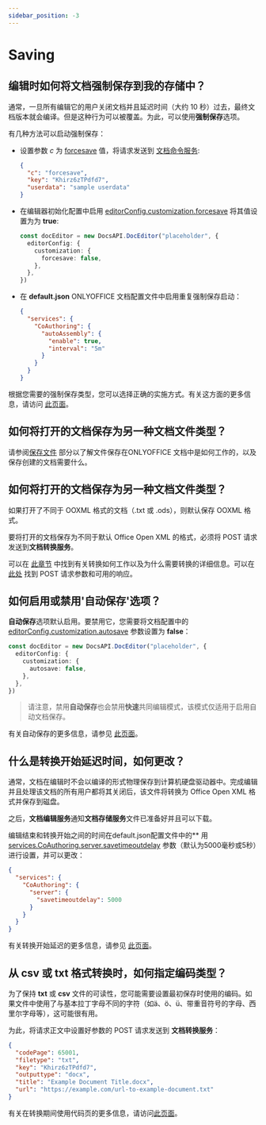 ```yaml
---
sidebar_position: -3
---
```


# Saving

## 编辑时如何将文档强制保存到我的存储中？

通常，一旦所有编辑它的用户关闭文档并且延迟时间（大约 10 秒）过去，最终文档版本就会编译。但是这种行为可以被覆盖。为此，可以使用**强制保存**选项。

有几种方法可以启动强制保存：

- 设置参数 *c* 为 [forcesave](../../additional-api/command-service/forcesave.md) 值，将请求发送到 [文档命令服务](../../additional-api/command-service/command-service.md):

  ``` json
  {
    "c": "forcesave",
    "key": "Khirz6zTPdfd7",
    "userdata": "sample userdata"
  }
  ```

- 在编辑器初始化配置中启用 [editorConfig.customization.forcesave](../../usage-api/config/editor/customization/customization-standard-branding.md#forcesave) 将其值设置为为 **true**:

  ``` ts
  const docEditor = new DocsAPI.DocEditor("placeholder", {
    editorConfig: {
      customization: {
        forcesave: false,
      },
    },
  })
  ```

- 在 **default.json** ONLYOFFICE 文档配置文件中启用重复强制保存启动：

  ``` json
  {
    "services": {
      "CoAuthoring": {
        "autoAssembly": {
          "enable": true,
          "interval": "5m"
        }
      }
    }
  }
  ```

根据您需要的强制保存类型，您可以选择正确的实施方式。有关这方面的更多信息，请访问 [此页面](../../get-started/how-it-works/saving-file.md#force-saving)。

## 如何将打开的文档保存为另一种文档文件类型？

请参阅[保存文件](../../get-started/how-it-works/saving-file.md) 部分以了解文件保存在ONLYOFFICE 文档中是如何工作的，以及保存创建的文档需要什么。

## 如何将打开的文档保存为另一种文档文件类型？

如果打开了不同于 OOXML 格式的文档（.txt 或 .ods），则默认保存 OOXML 格式。

要将打开的文档保存为不同于默认 Office Open XML 的格式，必须将 POST 请求发送到**文档转换服务**。

可以在 [此章节](../../get-started/how-it-works/converting-and-downloading-file.md) 中找到有关转换如何工作以及为什么需要转换的详细信息。可以在 [此处](../../additional-api/conversion-api/request.md) 找到 POST 请求参数和可用的响应。

## 如何启用或禁用'自动保存'选项？

**自动保存**选项默认启用。要禁用它，您需要将文档配置中的 [editorConfig.customization.autosave](../../usage-api/config/editor/customization/customization-standard-branding.md#autosave) 参数设置为 **false**：

  ``` ts
  const docEditor = new DocsAPI.DocEditor("placeholder", {
    editorConfig: {
      customization: {
        autosave: false,
      },
    },
  })
  ```

> 请注意，禁用**自动保存**也会禁用**快速**共同编辑模式，该模式仅适用于启用自动文档保存。

有关自动保存的更多信息，请参见 [此页面](../../usage-api/config/editor/customization/customization-standard-branding.md#autosave)。

## 什么是转换开始延迟时间，如何更改？

通常，文档在编辑时不会以编译的形式物理保存到计算机硬盘驱动器中。完成编辑并且处理该文档的所有用户都将其关闭后，该文件将转换为 Office Open XML 格式并保存到磁盘。

之后，**文档编辑服务**通知**文档存储服务**文件已准备好并且可以下载。

编辑结束和转换开始之间的时间在default.json配置文件中的** 用 [services.CoAuthoring.server.savetimeoutdelay](https://helpcenter.onlyoffice.com/installation/docs-developer-configuring.aspx#services-CoAuthoring-server-savetimeoutdelay) 参数（默认为5000毫秒或5秒）进行设置，并可以更改：

  ``` json
  {
    "services": {
      "CoAuthoring": {
        "server": {
          "savetimeoutdelay": 5000
        }
      }
    }
  }
  ```

有关转换开始延迟的更多信息，请参见 [此页面](../../get-started/how-it-works/saving-file.md)。

## 从 csv 或 txt 格式转换时，如何指定编码类型？

为了保持 **txt** 或 **csv** 文件的可读性，您可能需要设置最初保存时使用的编码。如果文件中使用了与基本拉丁字母不同的字符（如ä、ö、ü、带重音符号的字母、西里尔字母等），这可能很有用。

为此，将请求正文中设置好参数的 POST 请求发送到 **文档转换服务**：

  ``` json
  {
    "codePage": 65001,
    "filetype": "txt",
    "key": "Khirz6zTPdfd7",
    "outputtype": "docx",
    "title": "Example Document Title.docx",
    "url": "https://example.com/url-to-example-document.txt"
  }
  ```

有关在转换期间使用代码页的更多信息，请访问[此页面](../../additional-api/conversion-api/request.md#codepage)。
